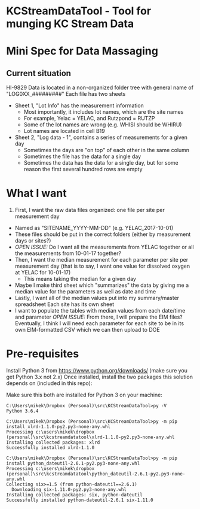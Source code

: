 # KCStreamDataTool - Tool for munging KC Stream Data 

# Mini Spec for Data Massaging

## Current situation
HI-9829 Data is located in a non-organized folder tree with general name of "LOG0XX_#########"
Each file has two sheets
- Sheet 1, "Lot Info" has the measurement information
  - Most importantly, it includes lot names, which are the site names
  - For example, Yelac = YELAC, and Rutzpond = RUTZP
  - Some of the lot names are wrong (e.g. WHISI should be WHIRU)
  - Lot names are located in cell B19
- Sheet 2, "Log data - 1", contains a series of measurements for a given day
  - Sometimes the days are "on top" of each other in the same column
  - Sometimes the file has the data for a single day
  - Sometimes the data has the data for a single day, but for some reason the first several hundred rows are empty
# What I want
1. First, I want the raw data files organized: one file per site per measurement day
  - Named as "SITENAME_YYYY-MM-DD" (e.g. YELAC_2017-10-01)
  - These files should be put in the correct folders (either by measurement days or sites?)
  - _OPEN ISSUE:_ Do I want all the measurements from YELAC together or all the measurements from 10-01-17 together?
  - Then, I want the median measurement for each parameter per site per measurement day (that is to say, I want one value for dissolved oxygen at YELAC for 10-01-17)
      - This means taking the median for a given day
  - Maybe I make third sheet which "summarizes" the data by giving me a median value for the parameters as well as date and time
  - Lastly, I want all of the median values put into my summary/master spreadsheet
Each site has its own sheet
 - I want to populate the tables with median values from each date/time and parameter
_OPEN ISSUE:_ From there, I will prepare the EIM files?
Eventually, I think I will need each parameter for each site to be in its own EIM-formatted CSV which we can then upload to DOE

# Pre-requisites
Install Python 3 from https://www.python.org/downloads/ (make sure you get Python 3.x not 2.x)
Once installed, install the two packages this solution depends on (included in this repo):

Make sure this both are installed for Python 3 on your machine:
    
	C:\Users\mikek\Dropbox (Personal)\src\KCStreamDataTool>py -V
	Python 3.6.4
	
	C:\Users\mikek\Dropbox (Personal)\src\KCStreamDataTool>py -m pip install xlrd-1.1.0-py2.py3-none-any.whl
	Processing c:\users\mikek\dropbox (personal)\src\kcstreamdatatool\xlrd-1.1.0-py2.py3-none-any.whl
	Installing collected packages: xlrd
	Successfully installed xlrd-1.1.0
	
	C:\Users\mikek\Dropbox (Personal)\src\KCStreamDataTool>py -m pip install python_dateutil-2.6.1-py2.py3-none-any.whl
	Processing c:\users\mikek\dropbox (personal)\src\kcstreamdatatool\python_dateutil-2.6.1-py2.py3-none-any.whl
	Collecting six>=1.5 (from python-dateutil==2.6.1)
	  Downloading six-1.11.0-py2.py3-none-any.whl
	Installing collected packages: six, python-dateutil
	Successfully installed python-dateutil-2.6.1 six-1.11.0
